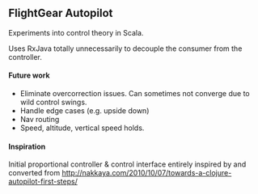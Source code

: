 FlightGear Autopilot
--------------------

Experiments into control theory in Scala.

Uses RxJava totally unnecessarily to decouple the consumer from the controller.

#### Future work

- Eliminate overcorrection issues. Can sometimes not converge due to wild control swings.
- Handle edge cases (e.g. upside down)
- Nav routing
- Speed, altitude, vertical speed holds.

#### Inspiration

Initial proportional controller & control interface entirely inspired by and converted from http://nakkaya.com/2010/10/07/towards-a-clojure-autopilot-first-steps/
